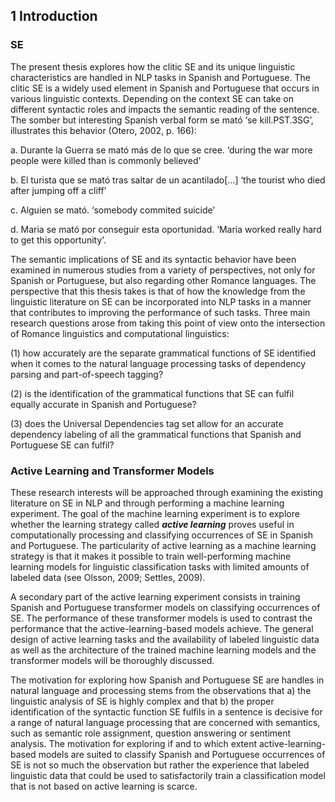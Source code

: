 ## 1 Introduction

### SE

The present thesis explores how the clitic SE and its unique linguistic characteristics are handled in NLP tasks in Spanish and Portuguese. The clitic SE is a widely used element in Spanish and Portuguese that occurs in various linguistic contexts. Depending on the context SE can take on different syntactic roles and impacts the semantic reading of the sentence. The somber but interesting Spanish verbal form se mató ‘se kill.PST.3SG’, illustrates this behavior (Otero, 2002, p. 166):

a. Durante la Guerra se mató más de lo que se cree. ‘during the war more people were killed than is commonly believed’

b. El turista que se mató tras saltar de un acantilado[...] ‘the tourist who died after jumping off a cliff’

c. Alguien se mató. ‘somebody commited suicide’

d. Maria se mató por conseguir esta oportunidad. ‘Maria worked really hard to get this opportunity'.


The semantic implications of SE and its syntactic behavior have been examined in numerous studies from a variety of perspectives, not only for Spanish or 
Portuguese, but also regarding other Romance languages. The perspective that this thesis takes is that of how the knowledge from the linguistic literature on 
SE can be incorporated into NLP tasks in a manner that contributes to improving the performance of such tasks. Three main research questions arose from 
taking this point of view onto the intersection of Romance linguistics and computational linguistics:

(1) how accurately are the separate grammatical functions of SE identified when it comes to the natural language processing tasks of dependency parsing and part-of-speech tagging?

(2) is the identification of the grammatical functions that SE can fulfil equally accurate in Spanish and Portuguese?

(3) does the Universal Dependencies tag set allow for an accurate dependency labeling of all the grammatical functions that Spanish and Portuguese SE can fulfil?

### Active Learning and Transformer Models
These research interests will be approached through examining the existing literature on SE in NLP and through performing a machine learning experiment. The 
goal of the machine learning experiment is to explore whether the learning strategy called ***active learning*** proves useful in computationally processing 
and classifying occurrences of SE in Spanish and Portuguese. The particularity of active learning as a machine learning strategy is that it makes it possible 
to train well-performing machine learning models for linguistic classification tasks with limited amounts of labeled data (see Olsson, 2009; Settles, 2009). 

A secondary part of the active learning experiment consists in training Spanish and Portuguese transformer models on classifying occurrences of SE. The 
performance of these transformer models is used to contrast the performance that the active-learning-based models achieve. The general design of active 
learning tasks and the availability of labeled linguistic data as well as the architecture of the trained machine learning models and the transformer models 
will be thoroughly discussed.

The motivation for exploring how Spanish and Portuguese SE are handles in natural language and processing stems from the observations that a) the linguistic 
analysis of SE is highly complex and that b) the proper identification of the syntactic function SE fulfils in a sentence is decisive for a range of natural 
language processing that are concerned with semantics, such as semantic role assignment, question answering or sentiment analysis. The motivation for 
exploring if and to which extent active-learning-based models are suited to classify Spanish and Portuguese occurrences of SE is not so much the observation 
but rather the experience that labeled linguistic data that could be used to satisfactorily train a classification model that is not based on active learning 
is scarce.
